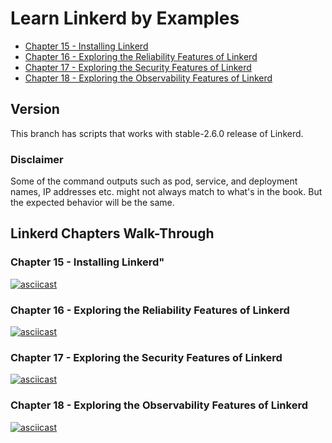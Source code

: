 # Learn Linkerd by Examples

- [Chapter 15 - Installing Linkerd](scripts/#installing-linkerd)
- [Chapter 16 - Exploring the Reliability Features of Linkerd](scripts/#Reliability)
- [Chapter 17 - Exploring the Security Features of Linkerd](scripts/#Security)
- [Chapter 18 - Exploring the Observability Features of Linkerd](scripts/#Visibility)

## Version

This branch has scripts that works with stable-2.6.0 release of Linkerd.

### Disclaimer

Some of the command outputs such as pod, service, and deployment names, IP addresses etc. might not always match to what's in the book. But the expected behavior will be the same. 

## Linkerd Chapters Walk-Through

### Chapter 15 - Installing Linkerd" 
[![asciicast](https://asciinema.org/a/274840.svg)](https://asciinema.org/a/274840)

### Chapter 16 - Exploring the Reliability Features of Linkerd
[![asciicast](https://asciinema.org/a/275479.svg)](https://asciinema.org/a/275479)

### Chapter 17 - Exploring the Security Features of Linkerd
[![asciicast](https://asciinema.org/a/275690.svg)](https://asciinema.org/a/275690)

### Chapter 18 - Exploring the Observability Features of Linkerd
[![asciicast](https://asciinema.org/a/275765.svg)](https://asciinema.org/a/275765)


